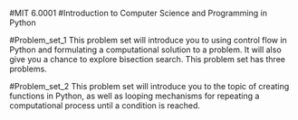 #MIT 6.0001 
#Introduction to Computer Science and Programming in Python

#Problem_set_1
This problem set will introduce you to using control flow in Python and formulating a computational solution to a problem. 
It will also give you a chance to explore bisection search. This problem set has three problems.

#Problem_set_2
This problem set will introduce you to the topic of creating functions in Python, as well as looping mechanisms for repeating a computational process 
until a condition is reached.

